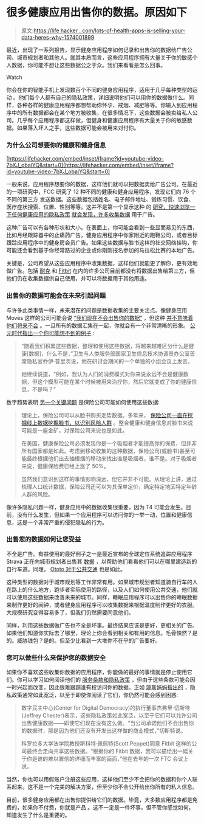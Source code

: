 # 很多健康应用出售你的数据。原因如下

> 原文:[https://life hacker . com/lots-of-health-apps-is-selling-your-data-heres-why-1574001899](https://lifehacker.com/lots-of-health-apps-are-selling-your-data-heres-why-1574001899)

最近，出现了一系列报告，显示健身应用程序如何记录和出售你的数据给广告公司、城市规划者和其他人。就其本质而言，这些应用程序拥有大量关于你的敏感个人数据，你可能不想让这些数据公之于众。我们来看看是怎么回事。

Watch

你会在你的智能手机上发现数百个不同的健身应用程序，适用于几乎每种类型的运动 。他们每个人都有自己的隐私政策，详细说明他们可以用你的数据做什么。同样，各种各样的健康应用程序都想帮助你怀孕、戒烟、减肥等等。你输入到应用程序中的所有数据都会在某个地方被收集，在很多情况下，这些数据会被卖给私人公司。几乎每个应用程序都这样做，但健身和健康应用程序有大量关于你的敏感数据。如果落入坏人之手，这些数据可能会被用来对付你。

### 为什么公司想要你的健康和健身信息

 [https://lifehacker.com/embed/inset/iframe?id=youtube-video-7bXJ_obaiYQ&start=0](https://lifehacker.com/embed/inset/iframe?id=youtube-video-7bXJ_obaiYQ&start=0) 

一般来说，应用程序想要你的数据，这样他们就可以把数据卖给广告公司。在最近的一项研究中，FCC 研究了 12 种不同的健康和健身应用程序，发现它们向 76 个不同的第三方 发送数据。这些数据包括姓名、电子邮件地址、锻炼习惯、饮食、医疗症状搜索、位置、性别等等。这并不是第一个显示这种 的 [研究，快速浏览一下任何健康应用的隐私政策](http://www.dailymail.co.uk/news/article-2409486/Personal-details-smartphone-fitness-apps-sold-firms-20-used-products-pass-information-nearly-70-companies.html) [就会发现，许多收集数据](http://www.digitaltrends.com/mobile/moves-app-shares-user-data-facebook/) 用于广告。

这种广告可以有各种形状和大小。在表面上，你可能会看到一些显而易见的东西，比如月经跟踪器中的止痛药广告，健身应用程序中你家附近的跑鞋公司，或者目标跟踪应用程序中的健身房会员广告。如果这些数据与脸书这样的社交网络挂钩，你可能还会看到基于你经常路过的企业或你刚刚报名参加的马拉松比赛的本地广告。

关键是，公司希望从这些应用程序中收集数据，这样他们就能更了解你，更有效地做广告。包括 [耐克](http://www.nike.com/us/en_us/c/nikeplus-fuelband) 和 [Fitbit](http://www.fitbit.com/privacy) 在内的许多公司目前都没有将数据出售给第三方，但他们仍在收集数据供自己使用，并可以将数据用于其他用途。

### 出售你的数据可能会在未来引起问题

与许多此类事情一样，未来潜在的问题是数据收集的主要关注点。像健身应用 Moves 这样的公司可能会说 [“我们现在不会出售你的数据”](https://twitter.com/movesapp/status/459327654269685760) ，但这种 [并不意味着他们将来不会](http://lifehacker.com/the-personal-tracking-app-moves-updated-its-privacy-pol-1572624177) 。一旦所有的数据汇集在一起，你就会有一个非常清晰的形象。 [公元时代指出一个你可能想不到的例子](http://adage.com/article/privacy-and-regulation/ftc-signals-focus-health-fitness-data-privacy/293080/) :

> “随着我们积累这些数据，整理和使用这些数据，将越来越难区分什么是健康[数据]，什么不是，”卫生与人类服务部国家卫生信息技术协调员办公室首席隐私官乔伊·普里茨说，他在研讨会期间的一个单独的小组会议上发言。
> 
> 她继续说道，“例如，我认为人们的消费模式对你来说永远不会是健康数据，但这个模型可能在某个时候被用来治疗你，然后它就变成了你的健康信息，不是吗？”

数字趋势表明 [另一个关键问题](http://www.digitaltrends.com/mobile/moves-facebook-what-you-should-know/#!K60Xn) 是保险公司可能如何使用这些数据:

> 理论上，保险公司可以从脸书购买走势数据。多年来， [保险公司一直在挖掘线上数据](http://online.wsj.com/news/articles/SB10001424052748704648604575620750998072986)[挖掘脸书，以识别风险人群](http://money.msn.com/insurance/will-facebook-wreck-your-insurance-insurance.aspx) 。整合健康和健身信息对脸书来说可能是一座金矿，对保险公司来说也是如此。
> 
> 在美国，健康保险公司必须发现你是一个吸烟者才能提高你的保费，但并非所有国家都是如此。考虑到移动收集的这种数据，保险公司(或脸书)甚至可能最终根据他们出去抽根烟的移动来找出谁是吸烟者，谁不是。对于吸烟者来说，健康保险费已经上涨了 50%。
> 
> 虽然我们意识到这样的事情影响深远，但它并非不可能。从理论上讲，通过梳理人口统计数据，保险公司还可以为其保单定价，确定特定地区特定年龄人群的风险。

像许多隐私问题一样，健身应用中的数据收集很重要，因为 T4 可能会发生。目前，没有什么发生，但如果一个应用程序可以访问你的一举一动，位置和健康信息，这是一个非常严重的侵犯隐私的行为。

### 出售您的数据如何让您受益

不全是广告。有益使用的最好例子之一是最近宣布的全球定位系统追踪应用程序 Strava 正在向城市规划者出售其 [数据](http://gizmodo.com/why-a-fitness-tracking-app-is-selling-its-data-to-city-1572964149) ，以帮助他们看看他们可以在哪里建造新的自行车道。同理， [Ototo 对于公共交通](http://gizmodo.com/this-beautifully-simple-app-wants-to-change-how-public-1548777582) 也是如此。

这种类型的数据对于城市规划等工作非常有用。如果城市规划者知道骑自行车的人在路上的什么地方，跑步者实际使用的路径，以及人们如何使用公共交通，他们就可以使用这些数据来改善未来的城市。同样，睡眠应用程序可以出售你的睡眠数据来制作更好的闹钟，或者健身应用程序可以收集数据来根据温度制作更好的衣服。大规模研究变得容易多了，但我们仍然需要同意他们。

同样，利用这些数据做广告也不全是坏事。最终结果应该是更好，更相关的广告。如果他们知道你实际去了哪里，理论上你会看到相关和有用的信息。毛骨悚然？是的。威胁钱包？是的。但至少比看到一大堆你不在乎的广告要好。

### 您可以做些什么来保护您的数据安全

如果你不喜欢这些收集你数据的应用程序，你能做的最好的事情就是停止使用它们。你可以学习如何阅读他们的 [服务条款和隐私政策](http://lifehacker.com/how-to-quickly-read-a-terms-of-service-5892422) ，但由于这些条款可能会因一时兴起而改变，因此很难跟踪谁有权访问你的数据。正如 [琼斯妈妈指出的](http://www.motherjones.com/politics/2014/01/are-fitbit-nike-and-garmin-selling-your-personal-fitness-data) ，隐私政策通常如此宽泛，以至于即使你阅读了它们，你仍然可能会感到困惑:

> 数字民主中心(Center for Digital Democracy)的执行董事杰弗里·切斯特(Jeffrey Chester)表示，这些隐私政策如此宽泛，以至于它们可以允许公司出售健康数据——即使它们现在没有这么做。“当公司承诺他们不会出售你的数据时，那是因为他们还没有开发出这样做的商业模式，”切斯特说。
> 
> 科罗拉多大学法学院教授斯科特·佩佩特(Scott Peppet)同意 Fitbit 这样的公司最终会走向共享这些数据。“根据你的 Fitbit 数据，我可以描绘出一幅关于你是谁的难以置信的详细而丰富的画面，”他在去年的一次 FTC 会议上说。

当然，你也可以用假账户注册这些应用，这样他们至少不会把你的数据和你个人联系起来。这不是一个完美的解决方案，但至少你不会公开给出你所有的私人信息。

目前，很多健身应用都在出售你提供给它们的数据。毕竟，大多数应用程序都是免费的，如果你不付费，你就是产品 。这不一定是一件坏事，但不管你感觉如何，知道发生了什么是重要的。